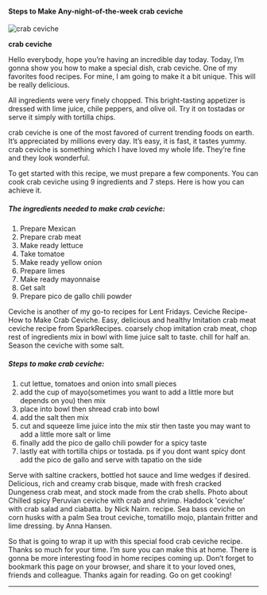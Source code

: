             

#### Steps to Make Any-night-of-the-week crab ceviche

![crab ceviche](https://img-global.cpcdn.com/recipes/51513176/751x532cq70/crab-ceviche-recipe-main-photo.jpg)

**crab ceviche**

Hello everybody, hope you’re having an incredible day today. Today, I’m gonna show you how to make a special dish, crab ceviche. One of my favorites food recipes. For mine, I am going to make it a bit unique. This will be really delicious.

All ingredients were very finely chopped. This bright-tasting appetizer is dressed with lime juice, chile peppers, and olive oil. Try it on tostadas or serve it simply with tortilla chips.

crab ceviche is one of the most favored of current trending foods on earth. It’s appreciated by millions every day. It’s easy, it is fast, it tastes yummy. crab ceviche is something which I have loved my whole life. They’re fine and they look wonderful.

To get started with this recipe, we must prepare a few components. You can cook crab ceviche using 9 ingredients and 7 steps. Here is how you can achieve it.

##### The ingredients needed to make crab ceviche:

1.  Prepare Mexican
2.  Prepare crab meat
3.  Make ready lettuce
4.  Take tomatoe
5.  Make ready yellow onion
6.  Prepare limes
7.  Make ready mayonnaise
8.  Get salt
9.  Prepare pico de gallo chili powder

Ceviche is another of my go-to recipes for Lent Fridays. Ceviche Recipe-How to Make Crab Ceviche. Easy, delicious and healthy Imitation crab meat ceviche recipe from SparkRecipes. coarsely chop imitation crab meat, chop rest of ingredients mix in bowl with lime juice salt to taste. chill for half an. Season the ceviche with some salt.

##### Steps to make crab ceviche:

1.  cut lettue, tomatoes and onion into small pieces
2.  add the cup of mayo(sometimes you want to add a little more but depends on you) then mix
3.  place into bowl then shread crab into bowl
4.  add the salt then mix
5.  cut and squeeze lime juice into the mix stir then taste you may want to add a little more salt or lime
6.  finally add the pico de gallo chili powder for a spicy taste
7.  lastly eat with tortilla chips or tostada. ps if you dont want spicy dont add the pico de gallo and serve with tapatio on the side

Serve with saltine crackers, bottled hot sauce and lime wedges if desired. Delicious, rich and creamy crab bisque, made with fresh cracked Dungeness crab meat, and stock made from the crab shells. Photo about Chilled spicy Peruvian ceviche with crab and shrimp. Haddock 'ceviche' with crab salad and ciabatta. by Nick Nairn. recipe. Sea bass ceviche on corn husks with a palm Sea trout ceviche, tomatillo mojo, plantain fritter and lime dressing. by Anna Hansen.

So that is going to wrap it up with this special food crab ceviche recipe. Thanks so much for your time. I’m sure you can make this at home. There is gonna be more interesting food in home recipes coming up. Don’t forget to bookmark this page on your browser, and share it to your loved ones, friends and colleague. Thanks again for reading. Go on get cooking!

* * *